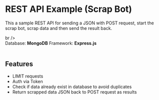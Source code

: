 # REST API Example (Scrap Bot)
This a sample REST API for sending a JSON with POST request, start the scrap bot, scrap data and then send the result back.

br />
<br />
Database: **MongoDB**
Framework: **Express.js**
<br />
<br />

## Features
- LIMIT requests
- Auth via Token
- Check if data already exist in database to avoid duplicates
- Return scrapped data JSON back to POST request as results



